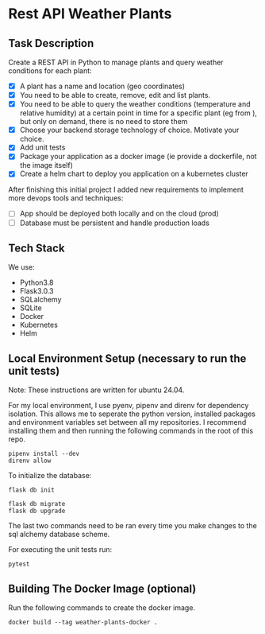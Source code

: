 # Rest API Weather Plants
## Task Description
Create a REST API in Python to manage plants and query weather conditions for each plant:

- [x] A plant has a name and location (geo coordinates)
- [x] You need to be able to create, remove, edit and list plants.
- [x] You need to be able to query the weather conditions (temperature and relative humidity) at a certain point in time for a specific plant (eg from ), but only on demand, there is no need to store them
- [x] Choose your backend storage technology of choice. Motivate your choice.
- [x] Add unit tests
- [x] Package your application as a docker image (ie provide a dockerfile, not the image itself)
- [x] Create a helm chart to deploy you application on a kubernetes cluster

After finishing this initial project I added new requirements to implement more devops tools and techniques:

- [ ] App should be deployed both locally and on the cloud (prod)
- [ ] Database must be persistent and handle production loads

## Tech Stack
We use:
* Python3.8
* Flask3.0.3
* SQLalchemy
* SQLite
* Docker
* Kubernetes
* Helm

## Local Environment Setup (necessary to run the unit tests)

Note: These instructions are written for ubuntu 24.04. 

For my local environment, I use pyenv, pipenv and direnv for dependency isolation. This allows me to seperate the python version, installed packages and environment variables set between all my repositories. I recommend installing them and then running the following commands in the root of this repo.

    pipenv install --dev
    direnv allow


To initialize the database:

    flask db init

    flask db migrate
    flask db upgrade


The last two commands need to be ran every time you make changes to the sql alchemy database scheme.


For executing the unit tests run:

    pytest

## Building The Docker Image (optional)

Run the following commands to create the docker image.

    docker build --tag weather-plants-docker .